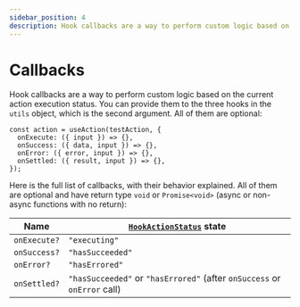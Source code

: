 ```yaml
---
sidebar_position: 4
description: Hook callbacks are a way to perform custom logic based on the current action execution status.
---
```


# Callbacks

Hook callbacks are a way to perform custom logic based on the current action execution status. You can provide them to the three hooks in the `utils` object, which is the second argument. All of them are optional:

```tsx
const action = useAction(testAction, {
  onExecute: ({ input }) => {},
  onSuccess: ({ data, input }) => {},
  onError: ({ error, input }) => {},
  onSettled: ({ result, input }) => {},
});
```

Here is the full list of callbacks, with their behavior explained. All of them are optional and have return type `void` or `Promise<void>` (async or non-async functions with no return):

| Name         | [`HookActionStatus`](/docs/types#hookactionstatus) state                 |
| ------------ | -----------------------------------------------------------------------  |
| `onExecute?` | `"executing"`                                                            |
| `onSuccess?` | `"hasSucceeded"`                                                         |
| `onError?`   | `"hasErrored"`                                                           | 
| `onSettled?` | `"hasSucceeded"` or `"hasErrored"` (after `onSuccess` or `onError` call) |
